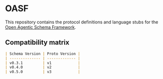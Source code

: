 # OASF

This repository contains the protocol definitions and language stubs for the
[Open Agentic Schema Framework](https://schema.oasf.agntcy.org).

## Compatibility matrix

```markdown
| Schema Version | Proto Version |
| -------------- | ------------- |
| v0.3.1         | v1            |
| v0.4.0         | v2            |
| v0.5.0         | v3            |
```
